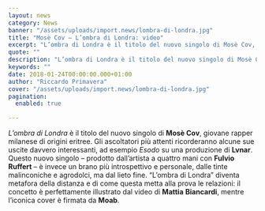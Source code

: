 ```yaml
---
layout: news
category: News
banner: "/assets/uploads/import.news/lombra-di-londra.jpg"
title: "Mosè Cov – L’ombra di Londra: video"
excerpt: "L’ombra di Londra è il titolo del nuovo singolo di Mosè Cov, giovane rapper milanese di origini eritree. Gli ascoltatori più attenti ricorderanno alcune sue uscite davvero interessanti, ad esempio Esodo su una produzione di Lvnar. Questo nuovo singolo – prodotto dall’artista a quattro mani con Fulvio Ruffert – è invece un brano più introspettivo [&hellip"
quote: ""
description: "L’ombra di Londra è il titolo del nuovo singolo di Mosè Cov, giovane rapper milanese di origini eritree. Gli ascoltatori più attenti ricorderanno alcune sue uscite davvero interessanti, ad esempio Esodo su una produzione di Lvnar. Questo nuovo singolo – prodotto dall’artista a quattro mani con Fulvio Ruffert – è invece un brano più introspettivo [&hellip"
keywords: ""
date: 2018-01-24T00:00:00.000+01:00
author: "Riccardo Primavera"
cover: "/assets/uploads/import.news/lombra-di-londra.jpg"
pagination:
  enabled: true

---
```


_L’ombra di Londra_ è il titolo del nuovo singolo di **Mosè Cov**, giovane rapper milanese di origini eritree. Gli ascoltatori più attenti ricorderanno alcune sue uscite davvero interessanti, ad esempio _Esodo_ su una produzione di **Lvnar**. Questo nuovo singolo – prodotto dall’artista a quattro mani con **Fulvio Ruffert** – è invece un brano più introspettivo e personale, dalle tinte malinconiche e agrodolci, ma dal lieto fine. “L’ombra di Londra” diventa metafora della distanza e di come questa metta alla prova le relazioni: il concetto è perfettamente illustrato dal video di **Mattia** **Biancardi**, mentre l’iconica cover è firmata da **Moab**.